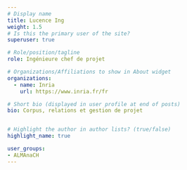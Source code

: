 ```yaml
---
# Display name
title: Lucence Ing
weight: 1.5
# Is this the primary user of the site?
superuser: true

# Role/position/tagline
role: Ingénieure chef de projet

# Organizations/Affiliations to show in About widget
organizations:
  - name: Inria
    url: https://www.inria.fr/fr

# Short bio (displayed in user profile at end of posts)
bio: Corpus, relations et gestion de projet


# Highlight the author in author lists? (true/false)
highlight_name: true

user_groups:
- ALMAnaCH
---
```

